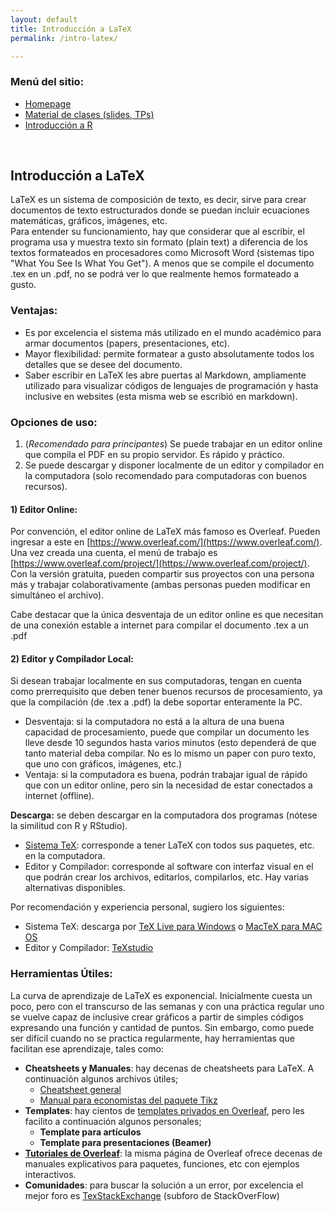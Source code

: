 ```yaml
---
layout: default
title: Introducción a LaTeX
permalink: /intro-latex/

---
```

### Menú del sitio: 
- [Homepage](./index.md)
- [Material de clases (slides, TPs)](./material.md)
- [Introducción a R](./intro-r.md)


&nbsp; 


## Introducción a LaTeX 

LaTeX es un sistema de composición de texto, es decir, sirve para crear documentos de texto estructurados donde se puedan incluir ecuaciones matemáticas, gráficos, imágenes, etc.  
Para entender su funcionamiento, hay que considerar que al escribir, el programa usa y muestra texto sin formato (plain text) a diferencia de los textos formateados en procesadores como Microsoft Word (sistemas tipo "What You See Is What You Get"). A menos que se compile el documento .tex en un .pdf, no se podrá ver lo que realmente hemos formateado a gusto.  


### Ventajas:
- Es por excelencia el sistema más utilizado en el mundo académico para armar documentos (papers, presentaciones, etc).
- Mayor flexibilidad: permite formatear a gusto absolutamente todos los detalles que se desee del documento.
- Saber escribir en LaTeX les abre puertas al Markdown, ampliamente utilizado para visualizar códigos de lenguajes de programación y hasta inclusive en websites (esta misma web se escribió en markdown).

### Opciones de uso:
1. (_Recomendado para principantes_) Se puede trabajar en un editor online que compila el PDF en su propio servidor. Es rápido y práctico.
2. Se puede descargar y disponer localmente de un editor y compilador en la computadora (solo recomendado para computadoras con buenos recursos).

#### 1) Editor Online:

Por convención, el editor online de LaTeX más famoso es Overleaf. Pueden ingresar a este en [https://www.overleaf.com/](https://www.overleaf.com/). Una vez creada una cuenta, el menú de trabajo es [https://www.overleaf.com/project/](https://www.overleaf.com/project/). Con la versión gratuita, pueden compartir sus proyectos con una persona más y trabajar colaborativamente (ambas personas pueden modificar en simultáneo el archivo).

Cabe destacar que la única desventaja de un editor online es que necesitan de una conexión estable a internet para compilar el documento .tex a un .pdf

#### 2) Editor y Compilador Local: 

Si desean trabajar localmente en sus computadoras, tengan en cuenta como prerrequisito que deben tener buenos recursos de procesamiento, ya que la compilación (de .tex a .pdf) la debe soportar enteramente la PC.
- Desventaja: si la computadora no está a la altura de una buena capacidad de procesamiento, puede que compilar un documento les lleve desde 10 segundos hasta varios minutos (esto dependerá de que tanto material deba compilar. No es lo mismo un paper con puro texto, que uno con gráficos, imágenes, etc.)
- Ventaja: si la computadora es buena, podrán trabajar igual de rápido que con un editor online, pero sin la necesidad de estar conectados a internet (offline).   

**Descarga:** se deben descargar en la computadora dos programas (nótese la similitud con R y RStudio).
- [Sistema TeX](https://www.latex-project.org/get/): corresponde a tener LaTeX con todos sus paquetes, etc. en la computadora.
- Editor y Compilador: corresponde al software con interfaz visual en el que podrán crear los archivos, editarlos, compilarlos, etc. Hay varias alternativas disponibles.

Por recomendación y experiencia personal, sugiero los siguientes:
- Sistema TeX: descarga por [TeX Live para Windows](https://tug.org/texlive/) o [MacTeX para MAC OS](https://tug.org/mactex/)
- Editor y Compilador: [TeXstudio](https://www.texstudio.org/)

### Herramientas Útiles:

La curva de aprendizaje de LaTeX es exponencial. Inicialmente cuesta un poco, pero con el transcurso de las semanas y con una práctica regular uno se vuelve capaz de inclusive crear gráficos a partir de simples códigos expresando una función y cantidad de puntos.
Sin embargo, como puede ser difícil cuando no se practica regularmente, hay herramientas que facilitan ese aprendizaje, tales como:
- **Cheatsheets y Manuales**: hay decenas de cheatsheets para LaTeX. A continuación algunos archivos útiles;
  - [Cheatsheet general](docs/material/CheatSheet-LaTeX.pdf)
  - [Manual para economistas del paquete Tikz](docs/material/Tikz-Economics.pdf)
- **Templates**: hay cientos de [templates privados en Overleaf](https://www.overleaf.com/latex/templates), pero les facilito a continuación algunos personales;
  - **Template para artículos**
  - **Template para presentaciones (Beamer)**
- [**Tutoriales de Overleaf**](https://www.overleaf.com/learn): la misma página de Overleaf ofrece decenas de manuales explicativos para paquetes, funciones, etc con ejemplos interactivos.
- **Comunidades**: para buscar la solución a un error, por excelencia el mejor foro es [TexStackExchange](https://tex.stackexchange.com/) (subforo de StackOverFlow)





